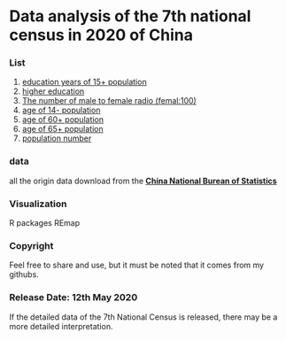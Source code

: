 # Data analysis of the 7th national census in 2020 of China
### List
1. [education years of 15+  population](edu15.html)
2. [higher education ](higher.html)
4. [The number of male to female radio (femal:100)](gender.html)
5. [age of 14- population](Map_age14.html)
6. [age of 60+ population](Map_age60.html)
7. [age of 65+ population](Map_age65.html)
8. [population number](population.html)
### data
 all the origin data download from the **[China National Burean of Statistics](https://data.stats.gov.cn/)**
### Visualization
R packages REmap
### Copyright
 Feel free to share and use, but it must be noted that it comes from my githubs.
### Release Date: 12th May 2020


If the detailed data of the 7th National Census is released, there may be a more detailed interpretation.



